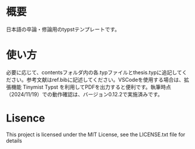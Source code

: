 # 概要
日本語の卒論・修論用のtypstテンプレートです。

# 使い方
必要に応じて、contentsフォルダ内の各.typファイルとthesis.typに追記してください。参考文献はref.bibに記述してください。VSCodeを使用する場合は、拡張機能 Tinymist Typst を利用してPDFを出力すると便利です。執筆時点（2024/11/19）での動作確認は、バージョン0.12.2で実施済みです。

# Lisence
This project is licensed under the MIT License, see the LICENSE.txt file for details
